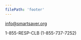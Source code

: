 ```yaml
---
filePath: 'footer'
---
```


[info@smartsaver.org](mailto:info@smartsaver.org)

1-855-RESP-CLB (1-855-737-7252)
